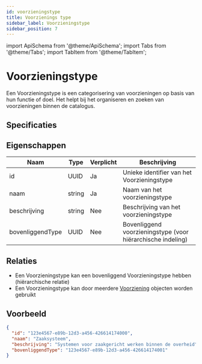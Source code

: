 ```yaml
---
id: voorzieningstype
title: Voorzienings type
sidebar_label: Voorzieningstype
sidebar_position: 7
---
```


import ApiSchema from '@theme/ApiSchema';
import Tabs from '@theme/Tabs';
import TabItem from '@theme/TabItem';

# Voorzieningstype


Een Voorzieningstype is een categorisering van voorzieningen op basis van hun functie of doel. Het helpt bij het organiseren en zoeken van voorzieningen binnen de catalogus.

## Specificaties

## Eigenschappen

| Naam | Type | Verplicht | Beschrijving |
|------|------|-----------|--------------|
| id | UUID | Ja | Unieke identifier van het Voorzieningstype |
| naam | string | Ja | Naam van het voorzieningstype |
| beschrijving | string | Nee | Beschrijving van het voorzieningstype |
| bovenliggendType | UUID | Nee | Bovenliggend voorzieningstype (voor hiërarchische indeling) |

## Relaties

- Een Voorzieningstype kan een bovenliggend Voorzieningstype hebben (hiërarchische relatie)
- Een Voorzieningstype kan door meerdere [Voorziening](./voorziening) objecten worden gebruikt

## Voorbeeld
```json
{
  "id": "123e4567-e89b-12d3-a456-426614174000",
  "naam": "Zaaksysteem",
  "beschrijving": "Systemen voor zaakgericht werken binnen de overheid",
  "bovenliggendType": "123e4567-e89b-12d3-a456-426614174001"
}
``` 



